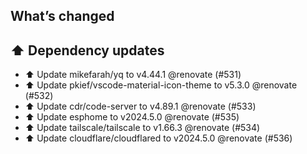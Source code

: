 ## What’s changed
## ⬆️ Dependency updates

- ⬆️ Update mikefarah/yq to v4.44.1 @renovate (#531)
- ⬆️ Update pkief/vscode-material-icon-theme to v5.3.0 @renovate (#532)
- ⬆️ Update cdr/code-server to v4.89.1 @renovate (#533)
- ⬆️ Update esphome to v2024.5.0 @renovate (#535)
- ⬆️ Update tailscale/tailscale to v1.66.3 @renovate (#534)
- ⬆️ Update cloudflare/cloudflared to v2024.5.0 @renovate (#536)
